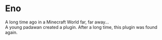 # Eno

A long time ago in a Minecraft World far, far away...<br>
A young padawan created a plugin. After a long time, this plugin was found again.
